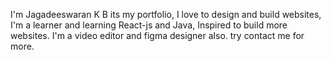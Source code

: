 I'm Jagadeeswaran K B its my portfolio, I love to design and build websites, I'm a learner and learning React-js and Java, Inspired to build more websites. I'm a video editor and figma designer also. try contact me for more.